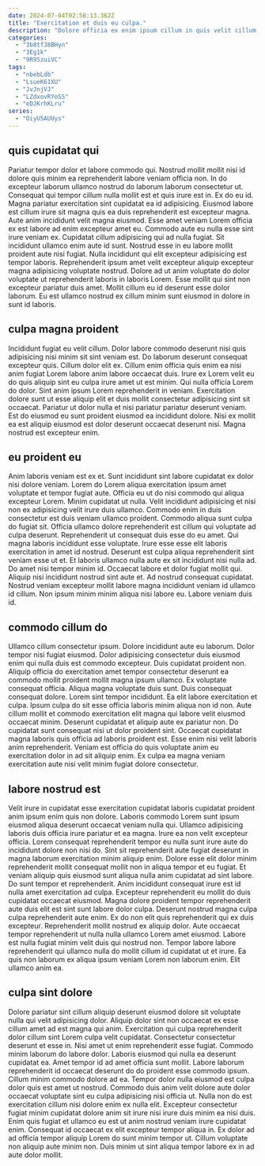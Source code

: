 ```yaml
---
date: 2024-07-04T02:58:13.362Z
title: "Exercitation et duis eu culpa."
description: "Dolore officia ex enim ipsum cillum in quis velit cillum dolore ullamco aliqua aliqua eiusmod. Nisi nulla non dolor commodo qui quis ipsum nostrud duis tempor ex."
categories:
  - "3b8tfJ8BHyn"
  - "3Eg1k"
  - "9R95zuiVC"
tags:
  - "nbebLdb"
  - "LsueK61XU"
  - "JvJnjVJ"
  - "LZdxovRYoSS"
  - "eDJKrhKLru"
series:
  - "OiyU5AUUys"
---
```



## quis cupidatat qui

Pariatur tempor dolor et labore commodo qui. Nostrud mollit mollit nisi id dolore quis minim ea reprehenderit labore veniam officia non. In do excepteur laborum ullamco nostrud do laborum laborum consectetur ut. Consequat qui tempor cillum nulla mollit est et quis irure est in. Ex do eu id. Magna pariatur exercitation sint cupidatat ea id adipisicing. Eiusmod labore est cillum irure sit magna quis ea duis reprehenderit est excepteur magna.
Aute anim incididunt velit magna eiusmod. Esse amet veniam Lorem officia ex est labore ad enim excepteur amet eu. Commodo aute eu nulla esse sint irure veniam ex. Cupidatat cillum adipisicing qui ad nulla fugiat.
Sit incididunt ullamco enim aute id sunt. Nostrud esse in eu labore mollit proident aute nisi fugiat. Nulla incididunt qui elit excepteur adipisicing est tempor laboris. Reprehenderit ipsum amet velit excepteur aliquip excepteur magna adipisicing voluptate nostrud. Dolore ad ut anim voluptate do dolor voluptate ut reprehenderit laboris in laboris Lorem. Esse mollit qui sint non excepteur pariatur duis amet. Mollit cillum eu id deserunt esse dolor laborum. Eu est ullamco nostrud ex cillum minim sunt eiusmod in dolore in sunt id laboris.

## culpa magna proident

Incididunt fugiat eu velit cillum. Dolor labore commodo deserunt nisi quis adipisicing nisi minim sit sint veniam est. Do laborum deserunt consequat excepteur quis. Cillum dolor elit ex. Cillum enim officia quis enim ea nisi anim fugiat Lorem labore anim labore occaecat duis.
Irure ex Lorem velit eu do quis aliquip sint eu culpa irure amet ut est minim. Qui nulla officia Lorem do dolor. Sint anim ipsum Lorem reprehenderit in veniam. Exercitation dolore sunt ut esse aliquip elit et duis mollit consectetur adipisicing sint sit occaecat.
Pariatur ut dolor nulla et nisi pariatur pariatur deserunt veniam. Est do eiusmod eu sunt proident eiusmod ea incididunt dolore. Nisi ex mollit ea est aliquip eiusmod est dolor deserunt occaecat deserunt nisi. Magna nostrud est excepteur enim.

## eu proident eu

Anim laboris veniam est ex et. Sunt incididunt sint labore cupidatat ex dolor nisi dolore veniam. Lorem do Lorem aliqua exercitation ipsum amet voluptate et tempor fugiat aute. Officia eu ut do nisi commodo qui aliqua excepteur Lorem. Minim cupidatat ut nulla. Velit incididunt adipisicing et nisi non ex adipisicing velit irure duis ullamco. Commodo enim in duis consectetur est duis veniam ullamco proident.
Commodo aliqua sunt culpa do fugiat sit. Officia ullamco dolore reprehenderit est cillum qui voluptate ad culpa deserunt. Reprehenderit ut consequat duis esse do eu amet. Qui magna laboris incididunt esse voluptate. Irure esse esse elit laboris exercitation in amet id nostrud. Deserunt est culpa aliqua reprehenderit sint veniam esse ut et.
Et laboris ullamco nulla aute ex sit incididunt nisi nulla ad. Do amet nisi tempor minim id. Occaecat labore et dolor fugiat mollit qui. Aliquip nisi incididunt nostrud sint aute et. Ad nostrud consequat cupidatat. Nostrud veniam excepteur mollit labore magna incididunt veniam id ullamco id cillum. Non ipsum minim minim aliqua nisi labore eu. Labore veniam duis id.

## commodo cillum do

Ullamco cillum consectetur ipsum. Dolore incididunt aute eu laborum. Dolor tempor nisi fugiat eiusmod. Dolor adipisicing consectetur duis eiusmod enim qui nulla duis est commodo excepteur. Duis cupidatat proident non. Aliquip officia do exercitation amet tempor consectetur deserunt ea commodo mollit proident mollit magna ipsum ullamco.
Ex voluptate consequat officia. Aliqua magna voluptate duis sunt. Duis consequat consequat dolore. Lorem sint tempor incididunt. Ea elit labore exercitation et culpa. Ipsum culpa do sit esse officia laboris minim aliqua non id non.
Aute cillum mollit et commodo exercitation elit magna qui labore velit eiusmod occaecat minim. Deserunt cupidatat et aliquip aute ex pariatur non. Do cupidatat sunt consequat nisi ut dolor proident sint. Occaecat cupidatat magna laboris quis officia ad laboris proident est. Esse enim nisi velit laboris anim reprehenderit. Veniam est officia do quis voluptate anim eu exercitation dolor in ad sit aliquip enim. Ex culpa ea magna veniam exercitation aute nisi velit minim fugiat dolore consectetur.

## labore nostrud est

Velit irure in cupidatat esse exercitation cupidatat laboris cupidatat proident anim ipsum enim quis non dolore. Laboris commodo Lorem sunt ipsum eiusmod aliqua deserunt occaecat veniam nulla qui. Ullamco adipisicing laboris duis officia irure pariatur et ea magna. Irure ea non velit excepteur officia. Lorem consequat reprehenderit tempor eu nulla sunt irure aute do incididunt dolore non nisi do.
Sint sit reprehenderit aute fugiat deserunt in magna laborum exercitation minim aliquip enim. Dolore esse elit dolor minim reprehenderit mollit consequat mollit non in aliqua tempor et eu fugiat. Et veniam aliquip quis eiusmod sunt aliqua nulla anim cupidatat ad sint labore. Do sunt tempor et reprehenderit. Anim incididunt consequat irure est id nulla amet exercitation ad culpa. Excepteur reprehenderit eu mollit do duis cupidatat occaecat eiusmod. Magna dolore proident tempor reprehenderit aute duis elit est sint sunt labore dolor culpa.
Deserunt nostrud magna culpa culpa reprehenderit aute enim. Ex do non elit quis reprehenderit qui ex duis excepteur. Reprehenderit mollit nostrud ex aliquip dolor. Aute occaecat tempor reprehenderit ut nulla nulla ullamco Lorem amet eiusmod. Labore est nulla fugiat minim velit duis qui nostrud non. Tempor labore labore reprehenderit qui ullamco nulla do mollit cillum id cupidatat ut et irure. Ea quis non laborum ex aliqua ipsum veniam Lorem non laborum enim. Elit ullamco anim ea.

## culpa sint dolore

Dolore pariatur sint cillum aliquip deserunt eiusmod dolore sit voluptate nulla qui velit adipisicing dolor. Aliquip dolor sint non occaecat ex esse cillum amet ad est magna qui anim. Exercitation qui culpa reprehenderit dolor cillum sint Lorem culpa velit cupidatat. Consectetur consectetur deserunt et esse in. Nisi amet ut enim reprehenderit esse fugiat.
Commodo minim laborum do labore dolor. Laboris eiusmod qui nulla ea deserunt cupidatat ea. Amet tempor id ad amet officia sunt mollit. Labore laborum reprehenderit id occaecat deserunt do do proident esse commodo ipsum. Cillum minim commodo dolore ad ea. Tempor dolor nulla eiusmod est culpa dolor quis est amet ut nostrud. Commodo duis anim velit dolore aute dolor occaecat voluptate sint eu culpa adipisicing nisi officia ut. Nulla non do est exercitation cillum nisi dolore enim ex nulla elit.
Excepteur consectetur fugiat minim cupidatat dolore anim sit irure nisi irure duis minim ea nisi duis. Enim quis fugiat et ullamco eu est ut anim nostrud veniam irure cupidatat enim. Consequat id occaecat ex elit excepteur tempor aliqua in. Ex dolor ad ad officia tempor aliquip Lorem do sunt minim tempor ut. Cillum voluptate non aliquip aute minim non. Duis minim ut sint aliqua tempor labore ex in ad aute dolor mollit.


